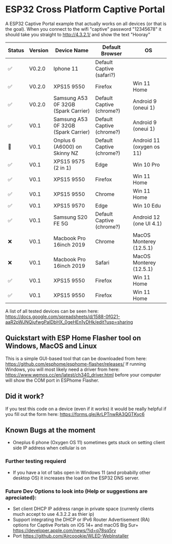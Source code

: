 # ESP32 Cross Platform Captive Portal 

A ESP32 Captive Portal example that actually works on all devices (or that is the goal).
When you connect to the wifi "captive" password "12345678" it should take you straight to http://4.3.2.1/ and show the text "Hooray"

| Status | Version | Device Name                          | Default Browser           | OS                        |
|--------|---------|--------------------------------------|---------------------------|---------------------------|
|    ✅   | V0.2.0  | Iphone 11                            | Default Captive (safari?) |                           |
|    ✅   | V0.2.0  | XPS15 9550                           | Firefox                   | Win 11 Home               |
|    ✅   | V0.2.0  | Samsung A53 0F 32GB (Spark Carrier)  | Default Captive (chrome?) | Android 9 (oneui 1)       |
|    ✅   | V0.1    | Samsung A53 0F 32GB (Spark Carrier)  | Default Captive (chrome?) | Android 9 (oneui 1)       |
|    🤷   | V0.1    | Onplus 6 (A6000) on Skinny NZ        | Default Captive (chrome?) | Android 11 (oxygen os 11) |
|    ✅   | V0.1    | XPS15 9575 (2 in 1)                  | Edge                      | Win 10 Pro                |
|    ✅   | V0.1    | XPS15 9550                           | Firefox                   | Win 11 Home               |
|    ✅   | V0.1    | XPS15 9550                           | Chrome                    | Win 11 Home               |
|    ✅   | V0.1    | XPS15 9570                           | Edge                      | Win 10 Edu                |
|    ✅   | V0.1    | Samsung S20 FE 5G                    | Default Captive (chrome?) | Android 12 (one UI 4.1)   |
|    ❌   | V0.1    | Macbook Pro 16inch 2019              | Chrome                    | MacOS Monterey (12.5.1)   |
|    ❌   | V0.1    | Macbook Pro 16inch 2019              | Safari                    | MacOS Monterey (12.5.1)   |
|    ✅   | V0.1    | XPS15 9550                           | Firefox                   | Win 11 Home               |
|    ✅   | V0.1    | XPS15 9550                           | Firefox                   | Win 11 Home               |

A list of all tested devices can be seen here: https://docs.google.com/spreadsheets/d/1588-0fG21-aaR2pWJNQjufwgPaIDbHX_0geHEn1yDHk/edit?usp=sharing

## Quickstart with ESP Home Flasher tool on Windows, MacOS and Linux

This is a simple GUI-based tool that can be downloaded from here: https://github.com/esphome/esphome-flasher/releases/
If running Windows, you will most likely need a driver from here: https://www.wemos.cc/en/latest/ch340_driver.html before your computer will show the COM port in ESPhome Flasher.


## Did it work?
If you test this code on a device (even if it works) it would be really helpful if you fill out the form here: https://forms.gle/ArLPTnwRA3QGTKyc6



## Known Bugs at the moment

- Oneplus 6 phone (Oxygen OS 11) sometimes gets stuck on setting client side IP address when cellular is on


### Further testing requierd
- If you have a lot of tabs open in Windows 11 (and probabilly other desktop OS) it increases the load on the ESP32 DNS server.


### Future Dev Options to look into (Help or suggestions are apreciated):
- Set client DHCP IP address range in private space (currenly clients much accept to use 4.3.2.2 as thier ip)
- Support integrating the DHCP or IPv6 Router Advertisement (RA) options for Captive Portals on iOS 14+ and macOS Big Sur+ https://developer.apple.com/news/?id=q78sq5rv
- Port https://github.com/Aircoookie/WLED-WebInstaller
